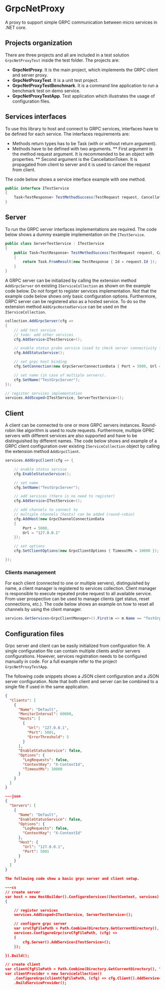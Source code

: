 # GrpcNetProxy

A proxy to support simple GRPC communication between micro services in .NET core.


## Projects organization

There are three projects and all are included in a test solution `GrpcNetProxyTest` inside the test folder. The projects are:
* **GrpcNetProxy**. It is the main project, which implements the GRPC client and server proxy.
* **GrpcNetProxyTest**. It is a unit test project.
* **GrpcNetProxyTestBenchmark**. It is a command line application to run a benchmark test on demo service.
* **GrpcNetProxyTestApp**. Test application which illustrates the usage of configuration files.


## Services interfaces

To use this library to host and connect to GRPC services, interfaces have to be defined for each service. The interfaces requirements are:
* Methods return types has to be Task (with or without return argument).
* Methods have to be defined with two arguments.
** First argument is the method request argument. It is recommended to be an object with properties.
** Second argument is the CancellationToken. It is propagated from client to server and it is used to cancel the request from client.

The code below shows a service interface example with one method.

~~~cs
public interface ITestService
{
	Task<TestResponse> TestMethodSuccess(TestRequest request, CancellationToken token = default);	
}
~~~


## Server 

To run the GRPC server interfaces implementations are required. The code below shows a dummy example implementation on the `ITestService`.

~~~cs
public class ServerTestService : ITestService
{
	public Task<TestResponse> TestMethodSuccess(TestRequest request, CancellationToken token = default)
	{
		return Task.FromResult(new TestResponse { Id = request.Id });
	}
}
~~~

A GRPC server can be  initialized by calling the extension method `AddGrpcServer` on existing `IServiceCollection` as shown on the example code below. Do not forget to register services implementation. Not that the example code below shows only basic configuration options. Furthermore, GRPC server can be registered also as a hosted service. To do so the extension method `AddGrpcHostedService` can be used on the `IServiceCollection`.

~~~cs
collection.AddGrpcServer(cfg =>
{
	// add test service
	// todo: add other services
	cfg.AddService<ITestService>();

	// enable status probe service (used to check server connectivity from clients)
	cfg.AddStatusService();

	// set grpc host binding 
	cfg.SetConnection(new GrpcServerConnectionData { Port = 5000, Url = "127.0.0.1" });

	// set name (in case of multiple servers).
	cfg.SetName("TestGrpcServer");
});

// register services implementation
services.AddScoped<ITestService, ServerTestService>();
~~~


## Client

A client can be connected to one or more GRPC servers instances. Round-robin like algorithm is used to route requests. Furthermore, multiple GPRC servers with different services are also supported and have to be distinguished by different names. The code below shows and example of a GRPC client configuration over existing `IServiceCollection` object by calling the extension method `AddGrpcClient`.

~~~cs
services.AddGrpcClient(cfg => {

	// enable status service 
	cfg.EnableStatusService();

	// set name 
	cfg.SetName("TestGrpcServer");

	// add services (there is no need to register)
	cfg.AddService<ITestService>();

	// add channels to connect to
	// multiple channels (hosts) can be added (round-robin)
	cfg.AddHost(new GrpcChannelConnectionData
	{
		Port = 5000,
		Url = "127.0.0.1"
	});

	// set options 
	cfg.SetClientOptions(new GrpcClientOptions { TimeoutMs = 10000 });

});
~~~


### Clients management

For each client (connected to one or multiple servers), distinguished by name, a client manager is registered to services collection. Client manager is responsible to execute repeated probe request to all available service. From user prospective can be used to manage clients (get status, reset connections, etc.). The code below shows an example on how to reset all channels by using the client manager.

~~~cs
services.GetServices<GrpcClientManager>().First(m => m.Name == "TestGrpcServer").ResetChannels();
~~~


## Configuration files

Grpc server and client can be easily initialized from configuration file. A single configuration file can contain multiple clients and/or servers configurations. However, services registration needs to be configured manually in code. For a full example refer to the project `GrpcNetProxyTestApp`.

The following code snippets shows a JSON client  configuration and a JSON server configuration. Note that both client and server can be combined to a single file if used in the same application.

~~~json
{
  "Clients": [
    {
      "Name": "Default",
      "MonitorInterval": 60000,
      "Hosts": [
        {
          "Url": "127.0.0.1",
          "Port": 5001,
          "ErrorThreshold": 5
        }
      ],
      "EnableStatusService": false,
      "Options": {
        "LogRequests": false,
        "ContextKey": "X-ContextId",
        "TimeoutMs": 10000
      }
    }
  ]
}

~~~json
{
  "Servers": [
    {
      "Name": "Default",
      "EnableStatusService": false,
      "Options": {
        "LogRequests": false,
        "ContextKey": "X-ContextId"
      },
      "Host": {
        "Url": "127.0.0.1",
        "Port": 5001
      }
    }
  ]
}

The following code show a basic grpc server and client setup.

~~~cs
// create server
var host = new HostBuilder().ConfigureServices((hostContext, services) =>
{

	// register services
	services.AddScoped<ITestService, ServerTestService>();

	// configure grpc server
	var srvCfgFilePath = Path.Combine(Directory.GetCurrentDirectory(), "grpcServerOnly.json");
	services.ConfigureGrpc(srvCfgFilePath, (cfg) =>
	{
		cfg.Server().AddService<ITestService>();
	});

}).Build();

// create client
var clientCfgFilePath = Path.Combine(Directory.GetCurrentDirectory(), "grpcClientOnly.json");
var clientProvider = new ServiceCollection()
	.ConfigureGrpc(clientCfgFilePath, (cfg) => cfg.Client().AddService<ITestService>())
	.BuildServiceProvider();
~~~
